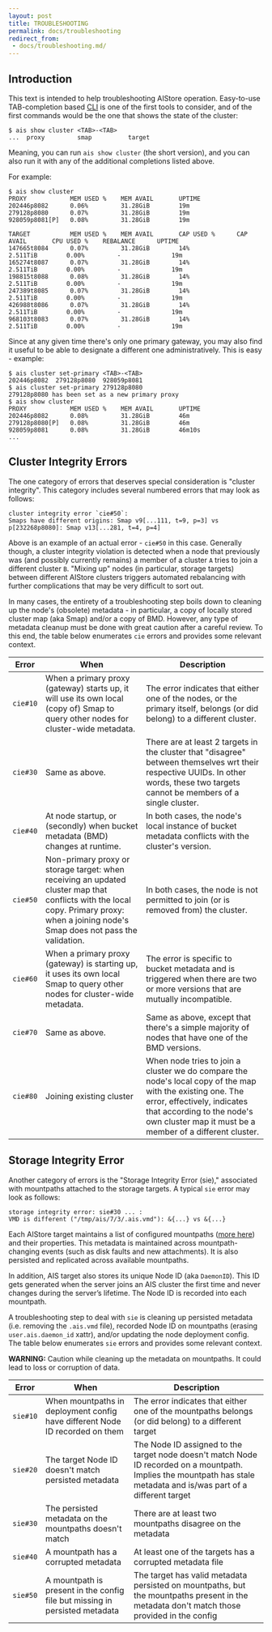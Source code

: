 ```yaml
---
layout: post
title: TROUBLESHOOTING
permalink: docs/troubleshooting
redirect_from:
 - docs/troubleshooting.md/
---
```


## Introduction

This text is intended to help troubleshooting AIStore operation. Easy-to-use TAB-completion based [CLI](/aistore/cmd/cli/README.md) is one of the first tools to consider, and of the first commands would be the one that shows the state of the cluster:

```console
$ ais show cluster <TAB>-<TAB>
...  proxy         smap          target
```

Meaning, you can run `ais show cluster` (the short version), and you can also run it with any of the additional completions listed above.

For example:

```console
$ ais show cluster
PROXY            MEM USED %    MEM AVAIL       UPTIME
202446p8082      0.06%         31.28GiB        19m
279128p8080      0.07%         31.28GiB        19m
928059p8081[P]   0.08%         31.28GiB        19m

TARGET           MEM USED %    MEM AVAIL       CAP USED %      CAP AVAIL       CPU USED %    REBALANCE      UPTIME
147665t8084      0.07%         31.28GiB        14%             2.511TiB        0.00%         -              19m
165274t8087      0.07%         31.28GiB        14%             2.511TiB        0.00%         -              19m
198815t8088      0.08%         31.28GiB        14%             2.511TiB        0.00%         -              19m
247389t8085      0.07%         31.28GiB        14%             2.511TiB        0.00%         -              19m
426988t8086      0.07%         31.28GiB        14%             2.511TiB        0.00%         -              19m
968103t8083      0.07%         31.28GiB        14%             2.511TiB        0.00%         -              19m
```

Since at any given time there's only one primary gateway, you may also find it useful to be able to designate a different one administratively. This is easy - example:

```console
$ ais cluster set-primary <TAB>-<TAB>
202446p8082  279128p8080  928059p8081
$ ais cluster set-primary 279128p8080
279128p8080 has been set as a new primary proxy
$ ais show cluster
PROXY            MEM USED %    MEM AVAIL       UPTIME
202446p8082      0.08%         31.28GiB        46m
279128p8080[P]   0.08%         31.28GiB        46m
928059p8081      0.08%         31.28GiB        46m10s
...
```

## Cluster Integrity Errors

The one category of errors that deserves special consideration is "cluster integrity". This category includes several numbered errors that may look as follows:

```
cluster integrity error `cie#50`:
Smaps have different origins: Smap v9[...111, t=9, p=3] vs p[232268p8080]: Smap v13[...281, t=4, p=4]
```

Above is an example of an actual error - `cie#50` in this case. Generally though, a cluster integrity violation is detected when a node that previously was (and possibly currently remains) a member of a cluster `A` tries to join a different cluster `B`. "Mixing up" nodes (in particular, storage targets) between different AIStore clusters triggers automated rebalancing with further complications that may be very difficult to sort out.

In many cases, the entirety of a troubleshooting step boils down to cleaning up the node's (obsolete) metadata - in particular, a copy of locally stored cluster map (aka Smap) and/or a copy of BMD. However, any type of metadata cleanup must be done with great caution after a careful review. To this end, the table below enumerates `cie` errors and provides some relevant context.

| Error | When | Description |
|--- | --- | --- |
| `cie#10` | When a primary proxy (gateway) starts up, it will use its own local (copy of) Smap to query other nodes for cluster-wide metadata. | The error indicates that either one of the nodes, or the primary itself, belongs (or did belong) to a different cluster. |
| `cie#30` | Same as above. | There are at least 2 targets in the cluster that "disagree" between themselves wrt their respective UUIDs. In other words, these two targets cannot be members of a single cluster. |
| `cie#40` | At node startup, or (secondly) when bucket metadata (BMD) changes at runtime. | In both cases, the node's local instance of bucket metadata conflicts with the cluster's version. |
| `cie#50` | Non-primary proxy or storage target: when receiving an updated cluster map that conflicts with the local copy. Primary proxy: when a joining node's Smap does not pass the validation. | In both cases, the node is not permitted to join (or is removed from) the cluster. |
| `cie#60` | When a primary proxy (gateway) is starting up, it uses its own local Smap to query other nodes for cluster-wide metadata. | The error is specific to bucket metadata and is triggered when there are two or more versions that are mutually incompatible. |
| `cie#70` | Same as above. | Same as above, except that there's a simple majority of nodes that have one of the BMD versions. |
| `cie#80` | Joining existing cluster | When node tries to join a cluster we do compare the node's local copy of the map with the existing one. The error, effectively, indicates that according to the node's own cluster map it must be a member of a different cluster. |

## Storage Integrity Error

Another category of errors is the "Storage Integrity Error (sie)," associated with mountpaths attached to the storage targets. A typical `sie` error may look as follows:

```
storage integrity error: sie#30 ... :
VMD is different ("/tmp/ais/7/3/.ais.vmd"): &{...} vs &{...}
```

Each AIStore target maintains a list of configured mountpaths ([more here](overview.md)) and their properties. This metadata is maintained across mountpath-changing events (such as disk faults and new attachments). It is also persisted and replicated across available mountpaths.

In addition, AIS target also stores its unique Node ID (aka `DaemonID`). This ID gets generated when the server joins an AIS cluster the first time and never changes during the server’s lifetime. The Node ID is recorded into each mountpath.
 
A troubleshooting step to deal with `sie` is cleaning up persisted metadata (i.e. removing the `.ais.vmd` file), recorded Node ID on mountpaths (erasing `user.ais.daemon_id` xattr), and/or updating the node deployment config. The table below enumerates `sie` errors and provides some relevant context.

**WARNING:** Caution while cleaning up the metadata on mountpaths. It could lead to loss or corruption of data.

| Error | When | Description |
|--- | --- | --- |
| `sie#10` | When mountpaths in deployment config have different Node ID recorded on them | The error indicates that either one of the mountpaths belongs (or did belong) to a different target |
| `sie#20` |  The target Node ID doesn't match persisted metadata | The Node ID assigned to the target node doesn't match Node ID recorded on a mountpath. Implies the mountpath has stale metadata and is/was part of a different target |
| `sie#30` | The persisted metadata on the mountpaths doesn't match | There are at least two mountpaths disagree on the metadata |
| `sie#40` | A mountpath has a corrupted metadata | At least one of the targets has a corrupted metadata file |
| `sie#50` | A mountpath is present in the config file but missing in persisted metadata | The target has valid metadata persisted on mountpaths, but the mountpaths present in the metadata don't match those provided in the config |
